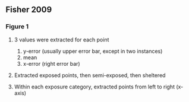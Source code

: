 Fisher 2009
----------------------------

### Figure 1

1. 3 values were extracted for each point
    1. y-error (usually upper error bar, except in two instances)
    2. mean
    3. x-error (right error bar)
    
2. Extracted exposed points, then semi-exposed, then sheltered

3. Within each exposure category, extracted points from left to right (x-axis)


    